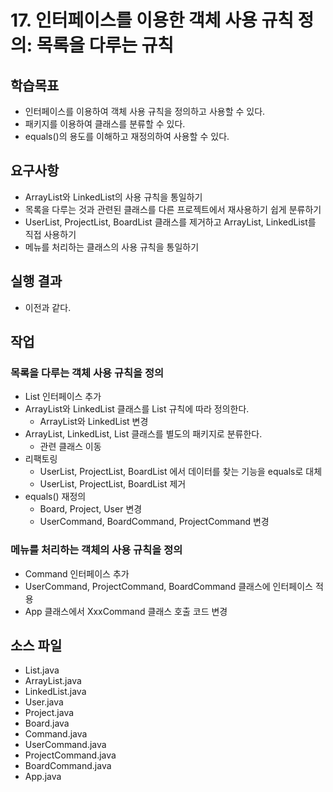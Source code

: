 # 17. 인터페이스를 이용한 객체 사용 규칙 정의: 목록을 다루는 규칙

## 학습목표

- 인터페이스를 이용하여 객체 사용 규칙을 정의하고 사용할 수 있다.
- 패키지를 이용하여 클래스를 분류할 수 있다.
- equals()의 용도를 이해하고 재정의하여 사용할 수 있다.

## 요구사항

- ArrayList와 LinkedList의 사용 규칙을 통일하기
- 목록을 다루는 것과 관련된 클래스를 다른 프로젝트에서 재사용하기 쉽게 분류하기
- UserList, ProjectList, BoardList 클래스를 제거하고 ArrayList, LinkedList를 직접 사용하기
- 메뉴를 처리하는 클래스의 사용 규칙을 통일하기

## 실행 결과

- 이전과 같다.


## 작업

### 목록을 다루는 객체 사용 규칙을 정의

- List 인터페이스 추가 
- ArrayList와 LinkedList 클래스를 List 규칙에 따라 정의한다.
  - ArrayList와 LinkedList 변경
- ArrayList, LinkedList, List 클래스를 별도의 패키지로 분류한다.
  - 관련 클래스 이동
- 리팩토링
  - UserList, ProjectList, BoardList 에서 데이터를 찾는 기능을 equals로 대체 
  - UserList, ProjectList, BoardList 제거
- equals() 재정의
  - Board, Project, User 변경
  - UserCommand, BoardCommand, ProjectCommand 변경

### 메뉴를 처리하는 객체의 사용 규칙을 정의

- Command 인터페이스 추가
- UserCommand, ProjectCommand, BoardCommand 클래스에 인터페이스 적용
- App 클래스에서 XxxCommand 클래스 호출 코드 변경

## 소스 파일

- List.java
- ArrayList.java
- LinkedList.java
- User.java
- Project.java
- Board.java
- Command.java
- UserCommand.java
- ProjectCommand.java
- BoardCommand.java
- App.java